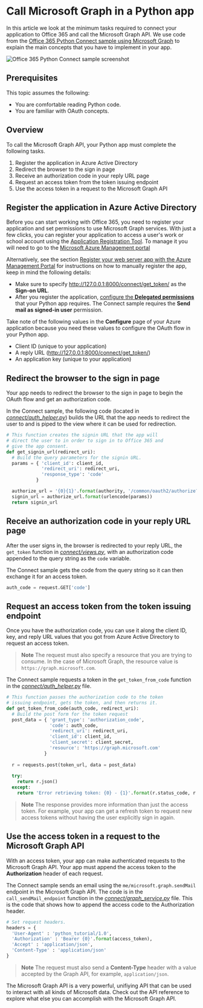 # Call Microsoft Graph in a Python app 

In this article we look at the minimum tasks required to connect your application to Office 365 and call the Microsoft Graph API. We use code from the [Office 365 Python Connect sample using Microsoft Graph](https://github.com/microsoftgraph/python3-connect-rest-sample) to explain the main concepts that you have to implement in your app.

![Office 365 Python Connect sample screenshot](./images/web-screenshot.png)

##  Prerequisites

This topic assumes the following:

* You are comfortable reading Python code.
* You are familiar with OAuth concepts.

## Overview

To call the Microsoft Graph API, your Python app must complete the following tasks.

1. Register the application in Azure Active Directory
2. Redirect the browser to the sign in page
3. Receive an authorization code in your reply URL page
4. Request an access token from the token issuing endpoint
5. Use the access token in a request to the Microsoft Graph API 

<!--<a name="register"></a>-->
## Register the application in Azure Active Directory

Before you can start working with Office 365, you need to register your application and set permissions to use Microsoft Graph services.
With just a few clicks, you can register your application to access a user's work or school account using the [Application Registration Tool](https://dev.office.com/app-registration). To manage it you will need to go to the [Microsoft Azure Management portal](https://manage.windowsazure.com)

Alternatively, see the section [Register your web server app with the Azure Management Portal](https://msdn.microsoft.com/en-us/office/office365/HowTo/add-common-consent-manually#bk_RegisterServerApp) for instructions on how to manually register the app, keep in mind the following details:

* Make sure to specify http://127.0.0.1:8000/connect/get_token/ as the **Sign-on URL**.
* After you register the application, [configure the **Delegated permissions**](https://github.com/microsoftgraph/python3-connect-rest-sample/wiki/Grant-permissions-to-the-Connect-application-in-Azure) that your Python app requires. The Connect sample requires the **Send mail as signed-in user** permission.

Take note of the following values in the **Configure** page of your Azure application because you need these values to configure the OAuth flow in your Python app.

* Client ID (unique to your application)
* A reply URL (http://127.0.0.1:8000/connect/get_token/)
* An application key (unique to your application)

<!--<a name="redirect"></a>-->
## Redirect the browser to the sign in page

Your app needs to redirect the browser to the sign in page to begin the OAuth flow and get an authorization code. 

In the Connect sample, the following code (located in [*connect/auth_helper.py*](https://github.com/microsoftgraph/python3-connect-rest-sample/blob/master/connect/auth_helper.py)) builds the URL that the app needs to redirect the user to and is piped to the view where it can be used for redirection. 

```python
# This function creates the signin URL that the app will
# direct the user to in order to sign in to Office 365 and
# give the app consent.
def get_signin_url(redirect_uri):
  # Build the query parameters for the signin URL.
  params = { 'client_id': client_id,
             'redirect_uri': redirect_uri,
             'response_type': 'code'
           }

  authorize_url = '{0}{1}'.format(authority, '/common/oauth2/authorize?{0}')
  signin_url = authorize_url.format(urlencode(params))
  return signin_url
```

<!--<a name="authCode"></a>-->
## Receive an authorization code in your reply URL page

After the user signs in, the browser is redirected to your reply URL, the ```get_token``` function in [*connect/views.py*](https://github.com/microsoftgraph/python3-connect-rest-sample/blob/master/connect/views.py), with an authorization code appended to the query string as the ```code``` variable. 

The Connect sample gets the code from the query string so it can then exchange it for an access token.

```python
auth_code = request.GET['code']
```

<!--<a name="accessToken"></a>-->
## Request an access token from the token issuing endpoint

Once you have the authorization code, you can use it along the client ID, key, and reply URL values that you got from Azure Active Directory to request an access token. 

> **Note** The request must also specify a resource that you are trying to consume. In the case of Microsoft Graph, the resource value is `https://graph.microsoft.com`.

The Connect sample requests a token in the ```get_token_from_code``` function in the [*connect/auth_helper.py*](https://github.com/microsoftgraph/python3-connect-rest-sample/blob/master/connect/auth_helper.py) file.

```python
# This function passes the authorization code to the token
# issuing endpoint, gets the token, and then returns it.
def get_token_from_code(auth_code, redirect_uri):
  # Build the post form for the token request
  post_data = { 'grant_type': 'authorization_code',
                'code': auth_code,
                'redirect_uri': redirect_uri,
                'client_id': client_id,
                'client_secret': client_secret,
                'resource': 'https://graph.microsoft.com'
              }
              
  r = requests.post(token_url, data = post_data)
  
  try:
    return r.json()
  except:
    return 'Error retrieving token: {0} - {1}'.format(r.status_code, r.text)
```

> **Note** The response provides more information than just the access token. For example, your app can get a refresh token to request new access tokens without having the user explicitly sign in again.

<!--<a name="request"></a>-->
## Use the access token in a request to the Microsoft Graph API

With an access token, your app can make authenticated requests to the Microsoft Graph API. Your app must append the access token to the **Authorization** header of each request.

The Connect sample sends an email using the ```me/microsoft.graph.sendMail``` endpoint in the Microsoft Graph API. The code is in the ```call_sendMail_endpoint``` function in the [*connect/graph_service.py*](https://github.com/microsoftgraph/python3-connect-rest-sample/blob/master/connect/graph_service.py) file. This is the code that shows how to append the access code to the Authorization header.

```python
# Set request headers.
headers = { 
  'User-Agent' : 'python_tutorial/1.0',
  'Authorization' : 'Bearer {0}'.format(access_token),
  'Accept' : 'application/json',
  'Content-Type' : 'application/json'
}
```

> **Note** The request must also send a **Content-Type** header with a value accepted by the Graph API, for example, `application/json`.

The Microsoft Graph API is a very powerful, unifiying API that can be used to interact with all kinds of Microsoft data. Check out the API reference to explore what else you can accomplish with the Microsoft Graph API.

<!--
## Additional resources

-  [Office 365 Python Connect sample using Microsoft Graph](https://github.com/OfficeDev/O365-Python-Microsoft-Graph-Connect)
-  [Office Dev Center](http://dev.office.com) 
-  [Microsoft Graph API reference]()-->
